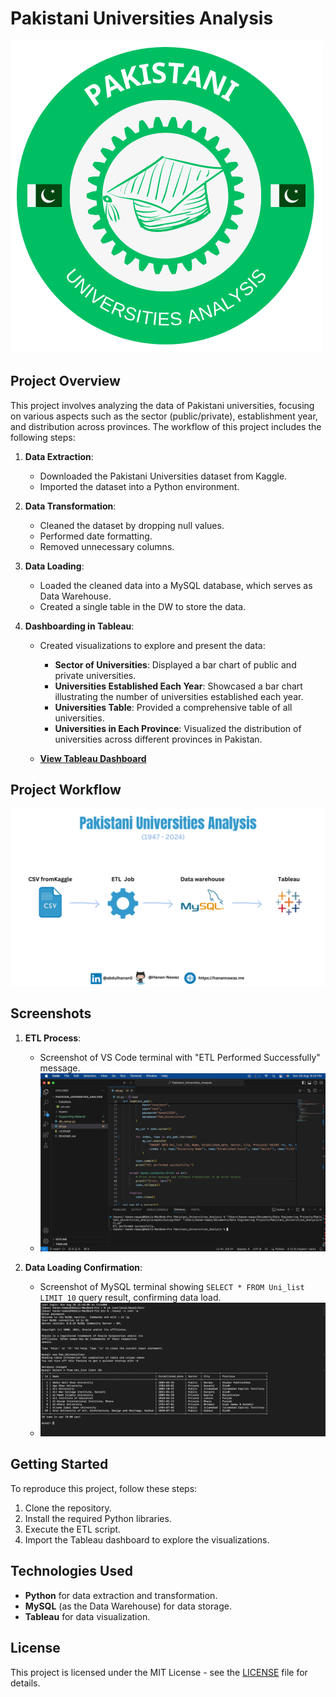 # Pakistani Universities Analysis

![Logo](https://github.com/Hanan-Nawaz/Pakistani_Universities_Analysis/blob/main/Supporting%20Material/logo.png)

## Project Overview

This project involves analyzing the data of Pakistani universities, focusing on various aspects such as the sector (public/private), establishment year, and distribution across provinces. The workflow of this project includes the following steps:

1. **Data Extraction**: 
   - Downloaded the Pakistani Universities dataset from Kaggle.
   - Imported the dataset into a Python environment.

2. **Data Transformation**:
   - Cleaned the dataset by dropping null values.
   - Performed date formatting.
   - Removed unnecessary columns.

3. **Data Loading**:
   - Loaded the cleaned data into a MySQL database, which serves as Data Warehouse.
   - Created a single table in the DW to store the data.

4. **Dashboarding in Tableau**:
   - Created visualizations to explore and present the data:
     - **Sector of Universities**: Displayed a bar chart of public and private universities.
     - **Universities Established Each Year**: Showcased a bar chart illustrating the number of universities established each year.
     - **Universities Table**: Provided a comprehensive table of all universities.
     - **Universities in Each Province**: Visualized the distribution of universities across different provinces in Pakistan.

   - **[View Tableau Dashboard](https://public.tableau.com/app/profile/abdul.hanan.nawaz/viz/Pakistani_Universities_Analysis/Dashboard1)**

## Project Workflow

![Workflow](https://github.com/Hanan-Nawaz/Pakistani_Universities_Analysis/blob/main/Supporting%20Material/workflow.png)

## Screenshots

1. **ETL Process**:
   - Screenshot of VS Code terminal with "ETL Performed Successfully" message.
   - ![ETL Success](https://github.com/Hanan-Nawaz/Pakistani_Universities_Analysis/blob/main/Supporting%20Material/terminal_image.png)

2. **Data Loading Confirmation**:
   - Screenshot of MySQL terminal showing `SELECT * FROM Uni_list LIMIT 10` query result, confirming data load.
   - ![MySQL Data Loaded](https://github.com/Hanan-Nawaz/Pakistani_Universities_Analysis/blob/main/Supporting%20Material/db.png)

## Getting Started

To reproduce this project, follow these steps:

1. Clone the repository.
2. Install the required Python libraries.
3. Execute the ETL script.
4. Import the Tableau dashboard to explore the visualizations.

## Technologies Used

- **Python** for data extraction and transformation.
- **MySQL** (as the Data Warehouse) for data storage.
- **Tableau** for data visualization.

## License

This project is licensed under the MIT License - see the [LICENSE](LICENSE) file for details.
